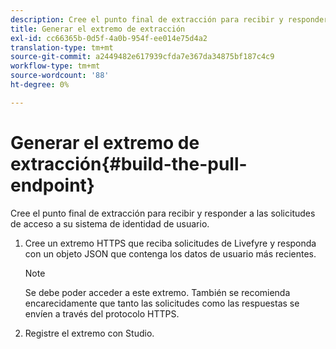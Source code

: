 ```yaml
---
description: Cree el punto final de extracción para recibir y responder a las solicitudes de acceso a su sistema de identidad de usuario.
title: Generar el extremo de extracción
exl-id: cc66365b-0d5f-4a0b-954f-ee014e75d4a2
translation-type: tm+mt
source-git-commit: a2449482e617939cfda7e367da34875bf187c4c9
workflow-type: tm+mt
source-wordcount: '88'
ht-degree: 0%

---
```


# Generar el extremo de extracción{#build-the-pull-endpoint}

Cree el punto final de extracción para recibir y responder a las solicitudes de acceso a su sistema de identidad de usuario.

1. Cree un extremo HTTPS que reciba solicitudes de Livefyre y responda con un objeto JSON que contenga los datos de usuario más recientes.

   >[!NOTE]
   >
   >Se debe poder acceder a este extremo. También se recomienda encarecidamente que tanto las solicitudes como las respuestas se envíen a través del protocolo HTTPS.

1. Registre el extremo con Studio.
